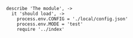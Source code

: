     describe 'The module', ->
      it 'should load', ->
        process.env.CONFIG = './local/config.json'
        process.env.MODE = 'test'
        require '../index'
